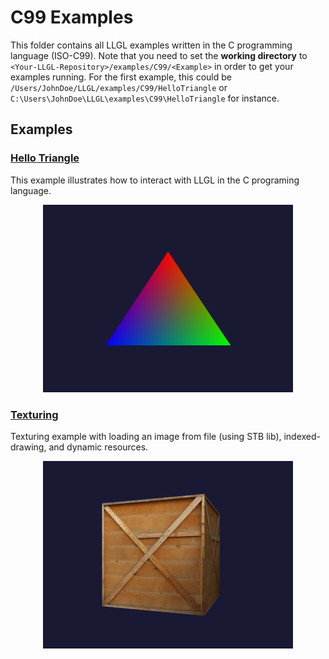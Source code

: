 # C99 Examples

This folder contains all LLGL examples written in the C programming language (ISO-C99).
Note that you need to set the **working directory** to `<Your-LLGL-Repository>/examples/C99/<Example>` in order to get your examples running.
For the first example, this could be `/Users/JohnDoe/LLGL/examples/C99/HelloTriangle` or `C:\Users\JohnDoe\LLGL\examples\C99\HelloTriangle` for instance.

## Examples

### [Hello Triangle](HelloTriangle)

This example illustrates how to interact with LLGL in the C programing language.

<p align="center"><img src="HelloTriangle/HelloTriangle.png" width="400" height="300"/></p>

### [Texturing](Texturing)

Texturing example with loading an image from file (using STB lib), indexed-drawing, and dynamic resources.

<p align="center"><img src="Texturing/Texturing.png" width="400" height="300"/></p>

